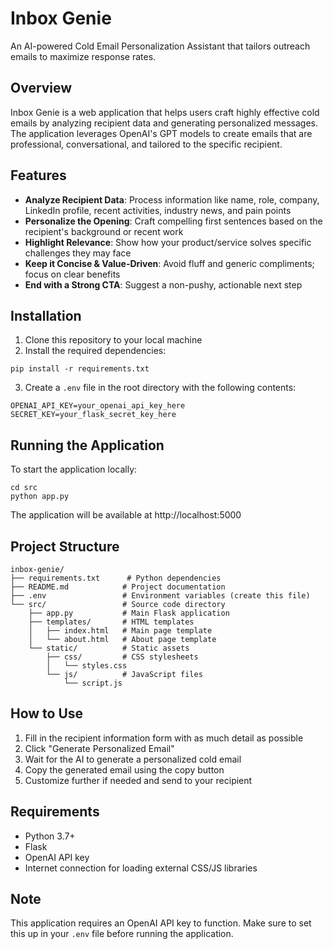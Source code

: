 # Inbox Genie

An AI-powered Cold Email Personalization Assistant that tailors outreach emails to maximize response rates.

## Overview

Inbox Genie is a web application that helps users craft highly effective cold emails by analyzing recipient data and generating personalized messages. The application leverages OpenAI's GPT models to create emails that are professional, conversational, and tailored to the specific recipient.

## Features

- **Analyze Recipient Data**: Process information like name, role, company, LinkedIn profile, recent activities, industry news, and pain points
- **Personalize the Opening**: Craft compelling first sentences based on the recipient's background or recent work
- **Highlight Relevance**: Show how your product/service solves specific challenges they may face
- **Keep it Concise & Value-Driven**: Avoid fluff and generic compliments; focus on clear benefits
- **End with a Strong CTA**: Suggest a non-pushy, actionable next step

## Installation

1. Clone this repository to your local machine
2. Install the required dependencies:

```
pip install -r requirements.txt
```

3. Create a `.env` file in the root directory with the following contents:

```
OPENAI_API_KEY=your_openai_api_key_here
SECRET_KEY=your_flask_secret_key_here
```

## Running the Application

To start the application locally:

```
cd src
python app.py
```

The application will be available at http://localhost:5000

## Project Structure

```
inbox-genie/
├── requirements.txt      # Python dependencies
├── README.md            # Project documentation
├── .env                 # Environment variables (create this file)
└── src/                 # Source code directory
    ├── app.py           # Main Flask application
    ├── templates/       # HTML templates
    │   ├── index.html   # Main page template
    │   └── about.html   # About page template
    └── static/          # Static assets
        ├── css/         # CSS stylesheets
        │   └── styles.css
        └── js/          # JavaScript files
            └── script.js
```

## How to Use

1. Fill in the recipient information form with as much detail as possible
2. Click "Generate Personalized Email"
3. Wait for the AI to generate a personalized cold email
4. Copy the generated email using the copy button
5. Customize further if needed and send to your recipient

## Requirements

- Python 3.7+
- Flask
- OpenAI API key
- Internet connection for loading external CSS/JS libraries

## Note

This application requires an OpenAI API key to function. Make sure to set this up in your `.env` file before running the application.
